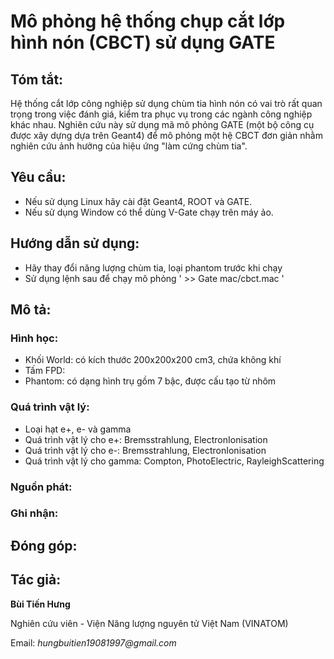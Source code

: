 # Mô phỏng hệ thống chụp cắt lớp hình nón (CBCT) sử dụng GATE #

## Tóm tắt: 
Hệ thống cắt lớp công nghiệp sử dụng chùm tia hình nón có vai trò rất quan trọng trong việc đánh giá, kiểm tra phục vụ trong các ngành công nghiệp khác nhau. 
Nghiên cứu này sử dụng mã mô phỏng GATE (một bộ công cụ được xây dựng dựa trên Geant4) để mô phỏng một hệ CBCT đơn giản nhằm nghiên cứu ảnh hưởng của hiệu ứng "làm cứng chùm tia".

## Yêu cầu:
+ Nếu sử dụng Linux hãy cài đặt Geant4, ROOT và GATE.
+ Nếu sử dụng Window có thể dùng V-Gate chạy trên máy ảo.

## Hướng dẫn sử dụng:
+ Hãy thay đổi năng lượng chùm tia, loại phantom trước khi chạy
+ Sử dụng lệnh sau để chạy mô phỏng
  ' >> Gate mac/cbct.mac '
  
 ## Mô tả:
 ### Hình học:
 - Khối World: có kích thước 200x200x200 cm3, chứa không khí
 - Tấm FPD:
 - Phantom: có dạng hình trụ gồm 7 bậc, được cấu tạo từ nhôm
 
 ### Quá trình vật lý:
 - Loại hạt e+, e- và gamma
 - Quá trình vật lý cho e+: Bremsstrahlung, ElectronIonisation
 - Quá trình vật lý cho e-: Bremsstrahlung,  ElectronIonisation
 - Quá trình vật lý cho gamma: Compton, PhotoElectric, RayleighScattering
 
 ### Nguồn phát:
 ### Ghi nhận:
 
 ## Đóng góp:
 
 ## Tác giả:
 **Bùi Tiến Hưng**
 
 Nghiên cứu viên - Viện Năng lượng nguyên tử Việt Nam (VINATOM)
 
 Email: _hungbuitien19081997@gmail.com_
